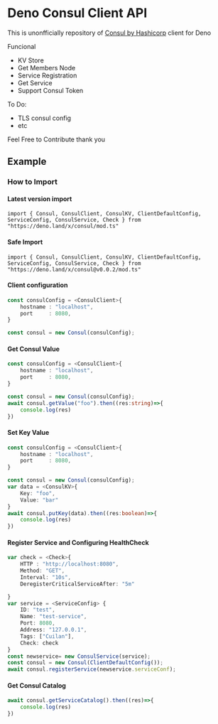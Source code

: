 # Deno Consul Client API

This is unonfficially repository of [Consul by Hashicorp](https://www.consul.io/) client for Deno

Funcional
- KV Store
- Get Members Node
- Service Registration
- Get Service
- Support Consul Token

To Do: 
- TLS consul config
- etc


Feel Free to Contribute thank you

## Example 

### How to Import 

#### Latest version import
```
import { Consul, ConsulClient, ConsulKV, ClientDefaultConfig, ServiceConfig, ConsulService, Check } from "https://deno.land/x/consul/mod.ts"
```

#### Safe Import 
```
import { Consul, ConsulClient, ConsulKV, ClientDefaultConfig, ServiceConfig, ConsulService, Check } from "https://deno.land/x/consul@v0.0.2/mod.ts"
```

#### Client configuration
```typescript
const consulConfig = <ConsulClient>{
    hostname : "localhost",
    port     : 8080,
}

const consul = new Consul(consulConfig);
```

#### Get Consul Value 
```typescript
const consulConfig = <ConsulClient>{
    hostname : "localhost",
    port     : 8080,
}

const consul = new Consul(consulConfig);
await consul.getValue("foo").then((res:string)=>{
    console.log(res)
})
```
#### Set Key Value 
```typescript
const consulConfig = <ConsulClient>{
    hostname : "localhost",
    port     : 8080,
}

const consul = new Consul(consulConfig);
var data = <ConsulKV>{
    Key: "foo",
    Value: "bar"
}
await consul.putKey(data).then((res:boolean)=>{
    console.log(res)
})
```

#### Register Service and Configuring HealthCheck

```typescript
var check = <Check>{
    HTTP : "http://localhost:8080",
    Method: "GET",
    Interval: "10s",
    DeregisterCriticalServiceAfter: "5m"

}
var service = <ServiceConfig> {
    ID: "test",
    Name: "test-service",
    Port: 8080,
    Address: "127.0.0.1",
    Tags: ["Cuilan"],
    Check: check
}
const newservice= new ConsulService(service);
const consul = new Consul(ClientDefaultConfig());
await consul.registerService(newservice.serviceConf);
```


#### Get Consul Catalog 
```typescript
await consul.getServiceCatalog().then((res)=>{
    console.log(res)
})
```
